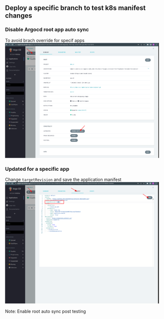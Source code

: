 ## Deploy a specific branch to test k8s manifest changes

### Disable Argocd root app auto sync
To avoid brach override for specif apps
![image](./images/argocd-disable-autosync.png)

### Updated for a specific app
Change `targetRevision` and save the application manifest
![image](./images/argocd-app-edit-target-revision.png)

Note: Enable root auto sync post testing
